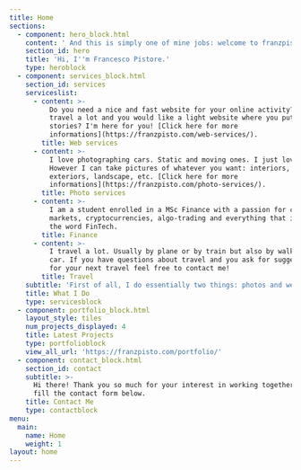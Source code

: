 ```yaml
---
title: Home
sections:
  - component: hero_block.html
    content: ' And this is simply one of mine jobs: welcome to franzpisto.com'
    section_id: hero
    title: 'Hi, I''m Francesco Pistore.'
    type: heroblock
  - component: services_block.html
    section_id: services
    serviceslist:
      - content: >-
          Do you need a nice and fast website for your online activity? You
          travel a lot and you would like a light website where you put your
          stories? I'm here for you! [Click here for more
          informations](https://franzpisto.com/web-services/).
        title: Web services
      - content: >-
          I love photographing cars. Static and moving ones. I just love it.
          However I can take pictures of whatever you want: interiors,
          exteriors, landscape, etc. [Click here for more
          informations](https://franzpisto.com/photo-services/).
        title: Photo services
      - content: >-
          I am a student enrolled in a MSc Finance with a passion for capital
          markets, cryptocurrencies, algo-trading and everything that is behind
          the word FinTech.
        title: Finance
      - content: >-
          I travel a lot. Usually by plane or by train but also by walk or by
          car. If you have questions about travel and you ask for suggestions
          for your next travel feel free to contact me!
        title: Travel
    subtitle: 'First of all, I do essentially two things: photos and websites.'
    title: What I Do
    type: servicesblock
  - component: portfolio_block.html
    layout_style: tiles
    num_projects_displayed: 4
    title: Latest Projects
    type: portfolioblock
    view_all_url: 'https://franzpisto.com/portfolio/'
  - component: contact_block.html
    section_id: contact
    subtitle: >-
      Hi there! Thank you so much for your interest in working together. Please
      fill the contact form below.
    title: Contact Me
    type: contactblock
menu:
  main:
    name: Home
    weight: 1
layout: home
---
```


